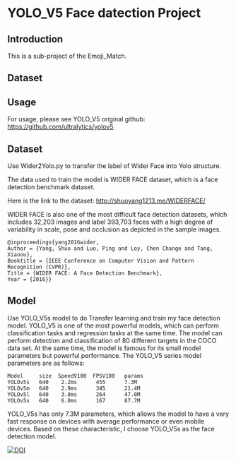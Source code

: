 # YOLO_V5 Face datection Project

## Introduction
This is a sub-project of the Emoji_Match.


## Dataset



## Usage
For usage, please see YOLO_V5 original github: https://github.com/ultralytics/yolov5

## Dataset
Use Wider2Yolo.py to transfer the label of Wider Face into Yolo structure.

The data used to train the model is WIDER FACE dataset, which is a face detection benchmark dataset.

Here is the link to the dataset: http://shuoyang1213.me/WIDERFACE/

WIDER FACE is also one of the most difficult face detection datasets, which includes 32,203 images and label 393,703 faces with a high degree of variability in scale, pose and occlusion as depicted in the sample images. 

    @inproceedings{yang2016wider,
    Author = {Yang, Shuo and Luo, Ping and Loy, Chen Change and Tang, Xiaoou},
    Booktitle = {IEEE Conference on Computer Vision and Pattern Recognition (CVPR)},
    Title = {WIDER FACE: A Face Detection Benchmark},
    Year = {2016}}


## Model

Use YOLO_V5s model to do Transfer learning and train my face detection model.
YOLO_V5 is one of the most powerful models, which can perform classification tasks and regression tasks at the same time. 
The model can perform detection and classification of 80 different targets in the COCO data set. 
At the same time, the model is famous for its small model parameters but powerful performance. 
The YOLO_V5 series model parameters are as follows:

    Model	  size  SpeedV100  FPSV100   params	
    YOLOv5s	  640    2.2ms      455      7.3M	
    YOLOv5m	  640    2.9ms      345      21.4M	
    YOLOv5l	  640    3.8ms      264      47.0M	
    YOLOv5x	  640    6.0ms      167      87.7M	

YOLO_V5s has only 7.3M parameters, which allows the model to have a very fast response on devices with average performance or even mobile devices.
Based on these characteristic, I choose YOLO_V5s as the face detection model.

[![DOI](https://zenodo.org/badge/DOI/10.5281/zenodo.4418161.svg)](https://doi.org/10.5281/zenodo.4418161)

